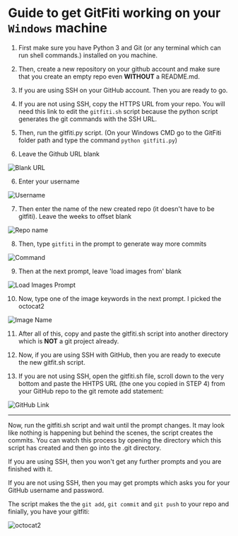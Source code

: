 # Guide to get GitFiti working on your `Windows` machine

1. First make sure you have Python 3 and Git (or any terminal which can run shell commands.) installed on you machine.

2. Then, create a new repository on your github account and make sure that you create an empty repo even __WITHOUT__ a README.md.

3. If you are using SSH on your GitHub account. Then you are ready to go.

4. If you are not using SSH, copy the HTTPS URL from your repo. You will need this link to edit the `gitfiti.sh` script because the python script generates the git commands with the SSH URL.

4. Then, run the gitfiti.py script. (On your Windows CMD go to the GitFiti folder path and type the command `python gitfiti.py`)

5. Leave the Github URL blank

![Blank URL](https://i.udemycdn.com/redactor/raw/2019-03-10_09-10-06-4c5104a059fc8d6aace2c55ebf0885f2.png)

6. Enter your username

![Username](https://i.udemycdn.com/redactor/raw/2019-03-10_09-11-07-064dde4a1b8d06da982df6d36ea0d1a2.png)

7. Then enter the name of the new created repo (it doesn't have to be gitfiti). Leave the weeks to offset blank


![Repo name](https://i.udemycdn.com/redactor/raw/2019-03-10_09-12-40-4f3995a9ddae1873c11f6335669ed8f3.png)

8. Then, type `gitfiti` in the prompt to generate way more commits

![Command](https://i.udemycdn.com/redactor/raw/2019-03-10_09-14-05-860aee974e3c1ecaa083ad2575026eef.png)

9. Then at the next prompt, leave 'load images from' blank

![Load Images Prompt](https://i.udemycdn.com/redactor/raw/2019-03-10_09-15-33-262a4bd1c56a6f890c3e0f5dedbf54a7.png)

10. Now, type one of the image keywords in the next prompt. I picked the octocat2

![Image Name](https://i.udemycdn.com/redactor/raw/2019-03-10_09-16-51-7d931ce189cba05c438e0fdbbe8f3952.png)

11. After all of this, copy and paste the gitfiti.sh script into another directory which is __NOT__ a git project already.

12. Now, if you are using SSH with GitHub, then you are ready to execute the new gitfit.sh script.

13. If you are not using SSH, open the gitfiti.sh file, scroll down to the very bottom and paste the HHTPS URL (the one you copied in STEP 4) from your GitHub repo to the git remote add statement:

![GitHub Link](https://i.udemycdn.com/redactor/raw/2019-03-10_09-22-38-c98999da29e5f889b9d0b2d451327ac3.png)
___________________________________________________________________________________________________

Now, run the gitfiti.sh script and wait until the prompt changes. It may look like nothing is happening but behind the scenes, the script creates the commits. You can watch this process by opening the directory which this script has created and then go into the .git directory.

If you are using SSH, then you won't get any further prompts and you are finished with it.

If you are not using SSH, then you may get prompts which asks you for your GitHub username and password.

The script makes the the `git add`, `git commit` and `git push` to your repo and finially, you have your gitfiti:

![octocat2](https://i.udemycdn.com/redactor/raw/2019-03-10_09-29-10-e63632b7f1fffa9daa894f40f70a1d78.png)